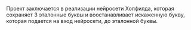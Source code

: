 Проект заключается в реализации нейросети Хопфилда, которая сохраняет 3 эталонные буквы и воостанавливает искаженную букву, которая подается на вход нейросети, до эталонной буквы.
